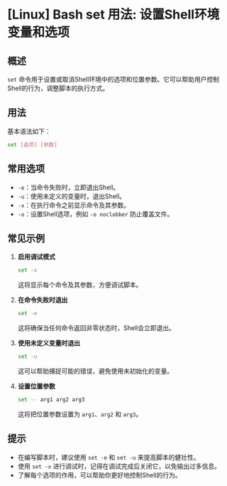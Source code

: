 # [Linux] Bash set 用法: 设置Shell环境变量和选项

## 概述
`set` 命令用于设置或取消Shell环境中的选项和位置参数。它可以帮助用户控制Shell的行为，调整脚本的执行方式。

## 用法
基本语法如下：
```bash
set [选项] [参数]
```

## 常用选项
- `-e`：当命令失败时，立即退出Shell。
- `-u`：使用未定义的变量时，退出Shell。
- `-x`：在执行命令之前显示命令及其参数。
- `-o`：设置Shell选项，例如 `-o noclobber` 防止覆盖文件。

## 常见示例
1. **启用调试模式**
   ```bash
   set -x
   ```
   这将显示每个命令及其参数，方便调试脚本。

2. **在命令失败时退出**
   ```bash
   set -e
   ```
   这将确保当任何命令返回非零状态时，Shell会立即退出。

3. **使用未定义变量时退出**
   ```bash
   set -u
   ```
   这可以帮助捕捉可能的错误，避免使用未初始化的变量。

4. **设置位置参数**
   ```bash
   set -- arg1 arg2 arg3
   ```
   这将把位置参数设置为 `arg1`、`arg2` 和 `arg3`。

## 提示
- 在编写脚本时，建议使用 `set -e` 和 `set -u` 来提高脚本的健壮性。
- 使用 `set -x` 进行调试时，记得在调试完成后关闭它，以免输出过多信息。
- 了解每个选项的作用，可以帮助你更好地控制Shell的行为。